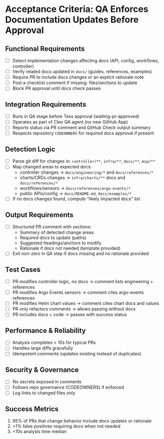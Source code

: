 # Acceptance Criteria: QA Enforces Documentation Updates Before Approval

## Functional Requirements
- [ ] Detect implementation changes affecting docs (API, config, workflows, controller)
- [ ] Verify related docs updated in `docs/` (guides, references, examples)
- [ ] Require PR to include docs changes or an explicit rationale note
- [ ] Post a checklist comment if missing: files/sections to update
- [ ] Block PR approval until docs check passes

## Integration Requirements
- [ ] Runs in QA stage before Tess approval (waiting-pr-approved)
- [ ] Operates as part of Cleo QA agent (no new GitHub App)
- [ ] Reports status via PR comment and GitHub Check output summary
- [ ] Respects repository `CODEOWNERS` for required docs approval if present

## Detection Logic
- [ ] Parse git diff for changes in: `controller/**`, `infra/**`, `docs/**`, `mcp/**`
- [ ] Map changed areas to expected docs:
  - controller changes → `docs/engineering/*` and `docs/references/*`
  - charts/CRDs changes → `infra/charts/**` docs and `docs/references/*`
  - workflows/sensors → `docs/references/argo-events/*`
  - public APIs/config → `docs/README.md`, `docs/examples/*`
- [ ] If no docs changes found, compute “likely impacted docs” list

## Output Requirements
- [ ] Structured PR comment with sections:
  - Summary of detected change areas
  - Required docs to update (paths)
  - Suggested headings/anchors to modify
  - Rationale if docs not needed (template provided)
- [ ] Exit non-zero in QA step if docs missing and no rationale provided

## Test Cases
- [ ] PR modifies controller logic, no docs → comment lists engineering + references
- [ ] PR modifies Argo Events sensors → comment cites argo-events references
- [ ] PR modifies Helm chart values → comment cites chart docs and values
- [ ] PR only refactors comments → allows passing without docs
- [ ] PR includes docs + code → passes with success status

## Performance & Reliability
- [ ] Analysis completes < 10s for typical PRs
- [ ] Handles large diffs gracefully
- [ ] Idempotent comments (updates existing instead of duplicates)

## Security & Governance
- [ ] No secrets exposed in comments
- [ ] Follows repo governance (CODEOWNERS) if enforced
- [ ] Log links to changed files only

## Success Metrics
1. 95% of PRs that change behavior include docs updates or rationale
2. <1% false positives requiring docs when not needed
3. <10s analysis time median